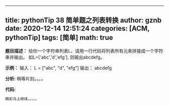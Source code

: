 
---
title: pythonTip 38 简单题之列表转换
author: gznb
date: 2020-12-14 12:51:24
categories: [ACM, pythonTip]
tags: [简单]
math: true
---

**题目描述：**
给你一个字符串列表L，请用一行代码将列表所有元素拼接成一个字符串并输出。
如L=['abc','d','efg'], 则输出abcdefg。

**示例：**
输入：
L = ["abc", "d", "efg"]
输出：
abcdefg


**分析:**
稍等片刻。。。。

**代码:**
```python
精彩马上继续。。。。。
```
